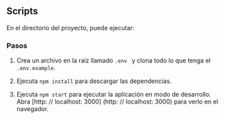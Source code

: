 ## Scripts

En el directorio del proyecto, puede ejecutar:

### Pasos

1. Crea un archivo en la raíz llamado `.env ` y clona todo lo que tenga el `.env.example`.

2. Ejecuta `npm install` para descargar las dependencias. 

3. Ejecuta `npm start` para ejecutar la aplicación en modo de desarrollo. <br />
Abra [http: // localhost: 3000] (http: // localhost: 3000) para verlo en el navegador.

